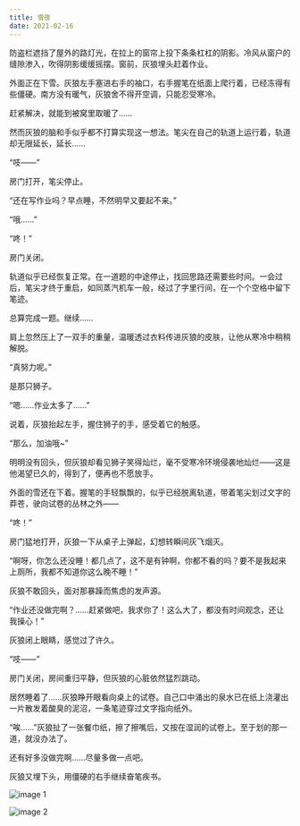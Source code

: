```yaml
---
title: 雪夜
date: 2021-02-16
---
```


防盗栏遮挡了屋外的路灯光，在拉上的窗帘上投下条条杠杠的阴影。冷风从窗户的缝隙渗入，吹得阴影缓缓摇摆。窗前，灰狼埋头赶着作业。

<!-- more -->

外面正在下雪。灰狼左手塞进右手的袖口，右手握笔在纸面上爬行着，已经冻得有些僵硬。南方没有暖气，灰狼舍不得开空调，只能忍受寒冷。

赶紧解决，就能到被窝里取暖了……

然而灰狼的脑和手似乎都不打算实现这一想法。笔尖在自己的轨道上运行着，轨道却无限延长，延长……

“吱——”

房门打开，笔尖停止。

“还在写作业吗？早点睡，不然明早又要起不来。”

“哦……”

“咚！”

房门关闭。

轨道似乎已经恢复正常。在一道题的中途停止，找回思路还需要些时间。一会过后，笔尖才终于重启，如同蒸汽机车一般，经过了字里行间，在一个个空格中留下笔迹。

总算完成一题。继续……

肩上忽然压上了一双手的重量，温暖透过衣料传进灰狼的皮肤，让他从寒冷中稍稍解脱。

“真努力呢。”

是那只狮子。

“嗯……作业太多了……”

说着，灰狼抬起左手，握住狮子的手，感受着它的触感。

“那么，加油哦~”

明明没有回头，但灰狼却看见狮子笑得灿烂，毫不受寒冷环境侵袭地灿烂——这是他渴望已久的，得到了，便再也不愿放手。

外面的雪还在下着。握笔的手轻飘飘的，似乎已经脱离轨道，带着笔尖划过文字的莽苍，驶向试卷的丛林之外——

“咚！”

房门猛地打开，灰狼一下从桌子上弹起，幻想转瞬间灰飞烟灭。

“啊呀，你怎么还没睡！都几点了，这不是有钟啊，你都不看的吗？要不是我起来上厕所，我都不知道你这么晚不睡！”

灰狼不敢回头，面对那暴躁而焦虑的发声源。

“作业还没做完啊？……赶紧做吧，我求你了！这么大了，都没有时间观念，还让我操心！”

灰狼闭上眼睛，感觉过了许久。

“吱——”

房门关闭，房间重归平静，但灰狼的心脏依然猛烈跳动。

居然睡着了……灰狼睁开眼看向桌上的试卷。自己口中涌出的泉水已在纸上浇灌出一片散发着酸臭的泥沼，一条笔迹穿过文字指向纸外。

“唉……”灰狼扯了一张餐巾纸，擦了擦嘴后，又按在湿润的试卷上。至于划的那一道，就没办法了。

还有好多没做完啊……尽量多做一点吧。

灰狼又埋下头，用僵硬的右手继续奋笔疾书。

![image 1](../snowy-night-1.jpg)

![image 2](../snowy-night-2.jpg)
